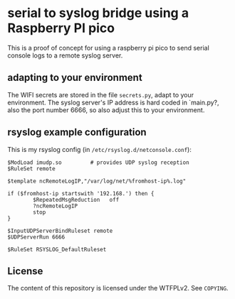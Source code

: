 # serial to syslog bridge using a Raspberry PI pico

This is a proof of concept for using a raspberry pi pico to send serial console logs to a remote syslog server.

## adapting to your environment
The WIFI secrets are stored in the file `secrets.py`, adapt to your environment.
The syslog server's IP address is hard coded in `main.py?, also the port number 6666, so also adjust this to your environment.

## rsyslog example configuration

This is my rsyslog config (in `/etc/rsyslog.d/netconsole.conf`):
```
$ModLoad imudp.so         # provides UDP syslog reception
$RuleSet remote

$template ncRemoteLogIP,"/var/log/net/%fromhost-ip%.log"

if ($fromhost-ip startswith '192.168.') then {
        $RepeatedMsgReduction   off
        ?ncRemoteLogIP
        stop
}

$InputUDPServerBindRuleset remote
$UDPServerRun 6666

$RuleSet RSYSLOG_DefaultRuleset
```

## License
The content of this repository is licensed under the WTFPLv2. See `COPYING`.

